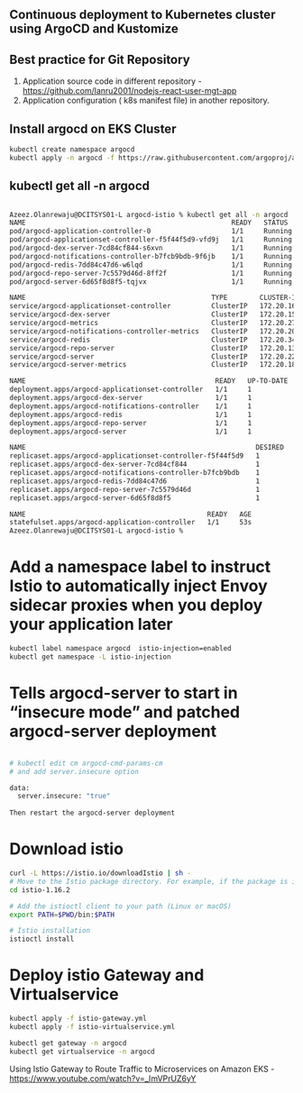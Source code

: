 ## Continuous deployment to Kubernetes cluster using ArgoCD and Kustomize 

## Best practice for Git Repository 
1. Application source code in different repository - https://github.com/lanru2001/nodejs-react-user-mgt-app
2. Application configuration ( k8s manifest file) in another repository.

## Install argocd on EKS Cluster

```bash
kubectl create namespace argocd
kubectl apply -n argocd -f https://raw.githubusercontent.com/argoproj/argo-cd/stable/manifests/install.yaml
```
##  kubectl get all -n argocd

```bash

Azeez.Olanrewaju@DCITSYS01-L argocd-istio % kubectl get all -n argocd
NAME                                                   READY   STATUS    RESTARTS   AGE
pod/argocd-application-controller-0                    1/1     Running   0          53s
pod/argocd-applicationset-controller-f5f44f5d9-vfd9j   1/1     Running   0          54s
pod/argocd-dex-server-7cd84cf844-s6xvn                 1/1     Running   0          54s
pod/argocd-notifications-controller-b7fcb9bdb-9f6jb    1/1     Running   0          54s
pod/argocd-redis-7dd84c47d6-w6lqd                      1/1     Running   0          53s
pod/argocd-repo-server-7c5579d46d-8ff2f                1/1     Running   0          53s
pod/argocd-server-6d65f8d8f5-tqjvx                     1/1     Running   0          53s

NAME                                              TYPE        CLUSTER-IP       EXTERNAL-IP   PORT(S)                      AGE
service/argocd-applicationset-controller          ClusterIP   172.20.168.45    <none>        7000/TCP,8080/TCP            55s
service/argocd-dex-server                         ClusterIP   172.20.152.8     <none>        5556/TCP,5557/TCP,5558/TCP   55s
service/argocd-metrics                            ClusterIP   172.20.27.228    <none>        8082/TCP                     55s
service/argocd-notifications-controller-metrics   ClusterIP   172.20.203.12    <none>        9001/TCP                     54s
service/argocd-redis                              ClusterIP   172.20.34.34     <none>        6379/TCP                     54s
service/argocd-repo-server                        ClusterIP   172.20.136.164   <none>        8081/TCP,8084/TCP            54s
service/argocd-server                             ClusterIP   172.20.224.183   <none>        80/TCP,443/TCP               54s
service/argocd-server-metrics                     ClusterIP   172.20.188.174   <none>        8083/TCP                     54s

NAME                                               READY   UP-TO-DATE   AVAILABLE   AGE
deployment.apps/argocd-applicationset-controller   1/1     1            1           54s
deployment.apps/argocd-dex-server                  1/1     1            1           54s
deployment.apps/argocd-notifications-controller    1/1     1            1           54s
deployment.apps/argocd-redis                       1/1     1            1           53s
deployment.apps/argocd-repo-server                 1/1     1            1           53s
deployment.apps/argocd-server                      1/1     1            1           53s

NAME                                                         DESIRED   CURRENT   READY   AGE
replicaset.apps/argocd-applicationset-controller-f5f44f5d9   1         1         1       54s
replicaset.apps/argocd-dex-server-7cd84cf844                 1         1         1       54s
replicaset.apps/argocd-notifications-controller-b7fcb9bdb    1         1         1       54s
replicaset.apps/argocd-redis-7dd84c47d6                      1         1         1       53s
replicaset.apps/argocd-repo-server-7c5579d46d                1         1         1       53s
replicaset.apps/argocd-server-6d65f8d8f5                     1         1         1       53s

NAME                                             READY   AGE
statefulset.apps/argocd-application-controller   1/1     53s
Azeez.Olanrewaju@DCITSYS01-L argocd-istio % 

```
# Add a namespace label to instruct Istio to automatically inject Envoy sidecar proxies when you deploy your application later
```bash
kubectl label namespace argocd  istio-injection=enabled
kubectl get namespace -L istio-injection

```

# Tells argocd-server to start in “insecure mode” and patched argocd-server deployment

```bash

# kubectl edit cm argocd-cmd-params-cm
# and add server.insecure option

data:
  server.insecure: "true"
  
Then restart the argocd-server deployment
```

# Download istio
```bash 
curl -L https://istio.io/downloadIstio | sh -
# Move to the Istio package directory. For example, if the package is istio-1.16.2:
cd istio-1.16.2

# Add the istioctl client to your path (Linux or macOS)
export PATH=$PWD/bin:$PATH

# Istio installation
istioctl install 

```
# Deploy istio Gateway and Virtualservice

```bash
kubectl apply -f istio-gateway.yml   
kubectl apply -f istio-virtualservice.yml 

kubectl get gateway -n argocd 
kubectl get virtualservice -n argocd 

```

Using Istio Gateway to Route Traffic to Microservices on Amazon EKS - https://www.youtube.com/watch?v=_ImVPrUZ6yY

